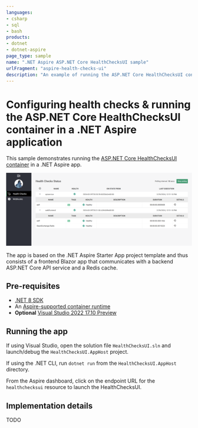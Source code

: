 ```yaml
---
languages:
- csharp
- sql
- bash
products:
- dotnet
- dotnet-aspire
page_type: sample
name: ".NET Aspire ASP.NET Core HealthChecksUI sample"
urlFragment: "aspire-health-checks-ui"
description: "An example of running the ASP.NET Core HealthChecksUI container in a .NET Aspire app."
---
```


# Configuring health checks & running the ASP.NET Core HealthChecksUI container in a .NET Aspire application

This sample demonstrates running the [ASP.NET Core HealthChecksUI container](https://github.com/Xabaril/AspNetCore.Diagnostics.HealthChecks/blob/master/doc/ui-docker.md) in a .NET Aspire app.

![Screenshot of the HealthChecksUI](./images/healthchecksui.png)

The app is based on the .NET Aspire Starter App project template and thus consists of a frontend Blazor app that communicates with a backend ASP.NET Core API service and a Redis cache.

## Pre-requisites

- [.NET 8 SDK](https://dotnet.microsoft.com/download/dotnet/8.0)
- An [Aspire-supported container runtime](https://aka.ms/dotnet/aspire/containers)
- **Optional** [Visual Studio 2022 17.10 Preview](https://visualstudio.microsoft.com/vs/preview/)

## Running the app

If using Visual Studio, open the solution file `HealthChecksUI.sln` and launch/debug the `HealthChecksUI.AppHost` project.

If using the .NET CLI, run `dotnet run` from the `HealthChecksUI.AppHost` directory.

From the Aspire dashboard, click on the endpoint URL for the `healthchecksui` resource to launch the HealthChecksUI.

## Implementation details

TODO